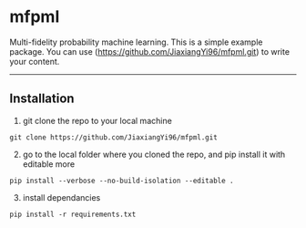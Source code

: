 # mfpml

Multi-fidelity probability machine learning. This is a simple example package. You can use
(https://github.com/JiaxiangYi96/mfpml.git)
to write your content.

--- 
## **Installation**

1. git clone the repo to your local machine 
``` 
git clone https://github.com/JiaxiangYi96/mfpml.git 
```
2. go to the local folder where you cloned the repo, and pip install it with editable more 
```
pip install --verbose --no-build-isolation --editable .
```
3. install dependancies 
```
pip install -r requirements.txt
```

<!-- ## **Contents**

> **Part I: Design of experiment**

- Single-fidelity sampling methods

    1. Latin Hypercube sampling
    2. Sobol sequence sampling
    3. Random sampling

- Multi-fidelity sampling methods

    1. (Nested) Latin Hypercube sampling
    2. (Nested) Sobol sequence sampling

## Part II: Single-/Multi-fidelity probability machine learning methods

## Part III: Multi-fidelity Bayesian learning

## Part IV: Multi-fidelity Reliability analysis methods  -->
